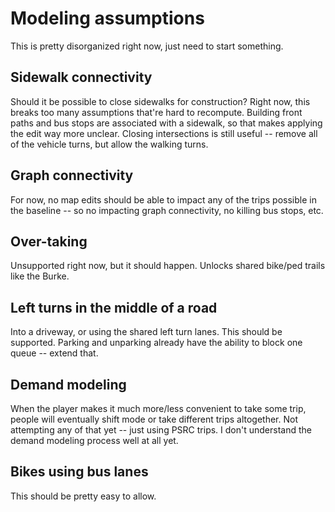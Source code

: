 # Modeling assumptions

This is pretty disorganized right now, just need to start something.

## Sidewalk connectivity

Should it be possible to close sidewalks for construction? Right now, this
breaks too many assumptions that're hard to recompute. Building front paths and
bus stops are associated with a sidewalk, so that makes applying the edit way
more unclear. Closing intersections is still useful -- remove all of the vehicle
turns, but allow the walking turns.

## Graph connectivity

For now, no map edits should be able to impact any of the trips possible in the
baseline -- so no impacting graph connectivity, no killing bus stops, etc.

## Over-taking

Unsupported right now, but it should happen. Unlocks shared bike/ped trails like
the Burke.

## Left turns in the middle of a road

Into a driveway, or using the shared left turn lanes. This should be supported.
Parking and unparking already have the ability to block one queue -- extend
that.

## Demand modeling

When the player makes it much more/less convenient to take some trip, people
will eventually shift mode or take different trips altogether. Not attempting
any of that yet -- just using PSRC trips. I don't understand the demand modeling
process well at all yet.

## Bikes using bus lanes

This should be pretty easy to allow.
